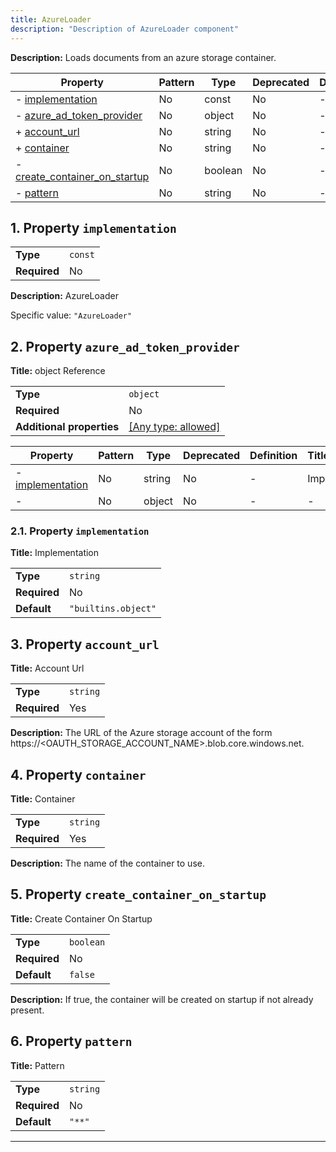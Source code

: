 ```yaml
---
title: AzureLoader
description: "Description of AzureLoader component"
---
```


**Description:** Loads documents from an azure storage container.

| Property                                                       | Pattern | Type    | Deprecated | Definition | Title/Description           |
| -------------------------------------------------------------- | ------- | ------- | ---------- | ---------- | --------------------------- |
| - [implementation](#implementation )                           | No      | const   | No         | -          | AzureLoader                 |
| - [azure_ad_token_provider](#azure_ad_token_provider )         | No      | object  | No         | -          | object Reference            |
| + [account_url](#account_url )                                 | No      | string  | No         | -          | Account Url                 |
| + [container](#container )                                     | No      | string  | No         | -          | Container                   |
| - [create_container_on_startup](#create_container_on_startup ) | No      | boolean | No         | -          | Create Container On Startup |
| - [pattern](#pattern )                                         | No      | string  | No         | -          | Pattern                     |

## <a name="implementation"></a>1. Property `implementation`

|              |         |
| ------------ | ------- |
| **Type**     | `const` |
| **Required** | No      |

**Description:** AzureLoader

Specific value: `"AzureLoader"`

## <a name="azure_ad_token_provider"></a>2. Property `azure_ad_token_provider`

**Title:** object Reference

|                           |                                                                           |
| ------------------------- | ------------------------------------------------------------------------- |
| **Type**                  | `object`                                                                  |
| **Required**              | No                                                                        |
| **Additional properties** | [[Any type: allowed]](# "Additional Properties of any type are allowed.") |

| Property                                                     | Pattern | Type   | Deprecated | Definition | Title/Description |
| ------------------------------------------------------------ | ------- | ------ | ---------- | ---------- | ----------------- |
| - [implementation](#azure_ad_token_provider_implementation ) | No      | string | No         | -          | Implementation    |
| - [](#azure_ad_token_provider_additionalProperties )         | No      | object | No         | -          | -                 |

### <a name="azure_ad_token_provider_implementation"></a>2.1. Property `implementation`

**Title:** Implementation

|              |                     |
| ------------ | ------------------- |
| **Type**     | `string`            |
| **Required** | No                  |
| **Default**  | `"builtins.object"` |

## <a name="account_url"></a>3. Property `account_url`

**Title:** Account Url

|              |          |
| ------------ | -------- |
| **Type**     | `string` |
| **Required** | Yes      |

**Description:** The URL of the Azure storage account of the form https://<OAUTH_STORAGE_ACCOUNT_NAME>.blob.core.windows.net.

## <a name="container"></a>4. Property `container`

**Title:** Container

|              |          |
| ------------ | -------- |
| **Type**     | `string` |
| **Required** | Yes      |

**Description:** The name of the container to use.

## <a name="create_container_on_startup"></a>5. Property `create_container_on_startup`

**Title:** Create Container On Startup

|              |           |
| ------------ | --------- |
| **Type**     | `boolean` |
| **Required** | No        |
| **Default**  | `false`   |

**Description:** If true, the container will be created on startup if not already present.

## <a name="pattern"></a>6. Property `pattern`

**Title:** Pattern

|              |          |
| ------------ | -------- |
| **Type**     | `string` |
| **Required** | No       |
| **Default**  | `"**"`   |

----------------------------------------------------------------------------------------------------------------------------
